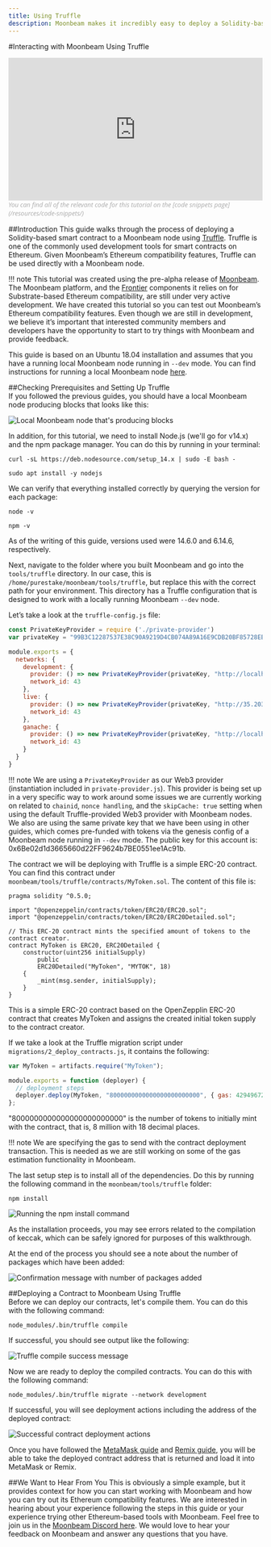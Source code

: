 ```yaml
---
title: Using Truffle
description: Moonbeam makes it incredibly easy to deploy a Solidity-based smart contract to a Moonbeam node using Truffle. Learn how in this tutorial.
---
```


#Interacting with Moonbeam Using Truffle
<style>.embed-container { position: relative; padding-bottom: 56.25%; height: 0; overflow: hidden; max-width: 100%; } .embed-container iframe, .embed-container object, .embed-container embed { position: absolute; top: 0; left: 0; width: 100%; height: 100%; }</style><div class='embed-container'><iframe src='https://www.youtube.com/embed//RD5MefSPNeo' frameborder='0' allowfullscreen></iframe></div>
<style>.caption { font-family: Open Sans, sans-serif; font-size: 0.9em; color: rgba(170, 170, 170, 1); font-style: italic; letter-spacing: 0px; position: relative;}</style><div class='caption'>You can find all of the relevant code for this tutorial on the [code snippets page](/resources/code-snippets/)</div>

##Introduction
This guide walks through the process of deploying a Solidity-based smart contract to a Moonbeam node using [Truffle](https://www.trufflesuite.com/).  Truffle is one of the commonly used development tools for smart contracts on Ethereum.  Given Moonbeam’s Ethereum compatibility features, Truffle can be used directly with a Moonbeam node.

!!! note
    This tutorial was created using the pre-alpha release of [Moonbeam](https://github.com/PureStake/moonbeam/tree/moonbeam-tutorials). The Moonbeam platform, and the [Frontier](https://github.com/paritytech/frontier) components it relies on for Substrate-based Ethereum compatibility, are still under very active development.  We have created this tutorial so you can test out Moonbeam’s Ethereum compatibility features.  Even though we are still in development, we believe it’s important that interested community members and developers have the opportunity to start to try things with Moonbeam and provide feedback.

This guide is based on an Ubuntu 18.04 installation and assumes that you have a running local Moonbeam node running in `--dev` mode.  You can find instructions for running a local Moonbeam node [here](/getting-started/setting-up-a-node/).

##Checking Prerequisites and Setting Up Truffle  
If you followed the previous guides, you should have a local Moonbeam node producing blocks that looks like this:

![Local Moonbeam node that's producing blocks](/images/using-truffle-1.png)

In addition, for this tutorial, we need to install Node.js (we'll go for v14.x) and the npm package manager. You can do this by running in your terminal:

```
curl -sL https://deb.nodesource.com/setup_14.x | sudo -E bash -
```
```
sudo apt install -y nodejs
```

We can verify that everything installed correctly by querying the version for each package:

```
node -v
```
```
npm -v
```

As of the writing of this guide, versions used were 14.6.0 and 6.14.6, respectively.

Next, navigate to the folder where you built Moonbeam and go into the `tools/truffle` directory.  In our case, this is `/home/purestake/moonbeam/tools/truffle`, but replace this with the correct path for your environment.  This directory has a Truffle configuration that is designed to work with a locally running Moonbeam `--dev` node.

Let’s take a look at the `truffle-config.js` file:

``` javascript
const PrivateKeyProvider = require ('./private-provider')
var privateKey = "99B3C12287537E38C90A9219D4CB074A89A16E9CDB20BF85728EBD97C343E342";

module.exports = {
  networks: {
    development: {
      provider: () => new PrivateKeyProvider(privateKey, "http://localhost:9933/", 43),
      network_id: 43
    },
    live: {
      provider: () => new PrivateKeyProvider(privateKey, "http://35.203.125.209:9933/", 43),
      network_id: 43
    },
    ganache: {
      provider: () => new PrivateKeyProvider(privateKey, "http://localhost:8545/", 43),
      network_id: 43
    }
  }
}
```

!!! note
    We are using a `PrivateKeyProvider` as our Web3 provider (instantiation included in `private-provider.js`).  This provider is being set up in a very specific way to work around some issues we are currently working on related to `chainid`, `nonce handling`, and the `skipCache: true` setting when using the default Truffle-provided Web3 provider with Moonbeam nodes.  We also are using the same private key that we have been using in other guides, which comes pre-funded with tokens via the genesis config of a Moonbeam node running in `--dev` mode.  The public key for this account is: 0x6Be02d1d3665660d22FF9624b7BE0551ee1Ac91b.

The contract we will be deploying with Truffle is a simple ERC-20 contract.  You can find this contract under `moonbeam/tools/truffle/contracts/MyToken.sol`.  The content of this file is:

```solidity
pragma solidity ^0.5.0;

import "@openzeppelin/contracts/token/ERC20/ERC20.sol";
import "@openzeppelin/contracts/token/ERC20/ERC20Detailed.sol";

// This ERC-20 contract mints the specified amount of tokens to the contract creator.
contract MyToken is ERC20, ERC20Detailed {
    constructor(uint256 initialSupply)
        public
        ERC20Detailed("MyToken", "MYTOK", 18)
    {
        _mint(msg.sender, initialSupply);
    }
}
```

This is a simple ERC-20 contract based on the OpenZepplin ERC-20 contract that creates MyToken and assigns the created initial token supply to the contract creator.

If we take a look at the Truffle migration script under `migrations/2_deploy_contracts.js`, it contains the following:

```javascript
var MyToken = artifacts.require("MyToken");

module.exports = function (deployer) {
  // deployment steps
  deployer.deploy(MyToken, "8000000000000000000000000", { gas: 4294967295 });
};
```

"8000000000000000000000000" is the number of tokens to initially mint with the contract, that is, 8 million with 18 decimal places.

!!! note
    We are specifying the gas to send with the contract deployment transaction.  This is needed as we are still working on some of the gas estimation functionality in Moonbeam.

The last setup step is to install all of the dependencies.  Do this by running the following command in the `moonbeam/tools/truffle` folder: 

```
npm install
```

![Running the npm install command](/images/using-truffle-2.png)

As the installation proceeds, you may see errors related to the compilation of keccak, which can be safely ignored for purposes of this walkthrough.

At the end of the process you should see a note about the number of packages which have been added:

![Confirmation message with number of packages added](/images/using-truffle-3.png)

##Deploying a Contract to Moonbeam Using Truffle  
Before we can deploy our contracts, let's compile them. You can do this with the following command:

```
node_modules/.bin/truffle compile
```

If successful, you should see output like the following:

![Truffle compile success message](/images/using-truffle-4.png)

Now we are ready to deploy the compiled contracts.  You can do this with the following command:

```
node_modules/.bin/truffle migrate --network development
```

If successful, you will see deployment actions including the address of the deployed contract:

![Successful contract deployment actions](/images/using-truffle-5.png)

Once you have followed the [MetaMask guide](/getting-started/using-metamask/) and [Remix guide](/getting-started/using-remix/), you will be able to take the deployed contract address that is returned and load it into MetaMask or Remix.

##We Want to Hear From You
This is obviously a simple example, but it provides context for how you can start working with Moonbeam and how you can try out its Ethereum compatibility features.  We are interested in hearing about your experience following the steps in this guide or your experience trying other Ethereum-based tools with Moonbeam.  Feel free to join us in the [Moonbeam Discord here](https://discord.gg/PfpUATX).  We would love to hear your feedback on Moonbeam and answer any questions that you have.  
